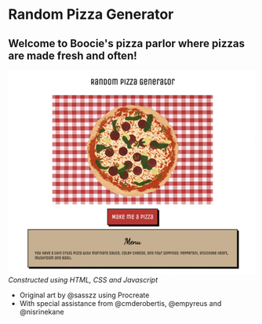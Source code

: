 # Random Pizza Generator
## Welcome to Boocie's pizza parlor where pizzas are made fresh and often!
![alt text](./boociesPizzaParlor.png)
*Constructed using HTML, CSS and Javascript*

- Original art by @sasszz using Procreate
- With special assistance from @cmderobertis, @empyreus and @nisrinekane

